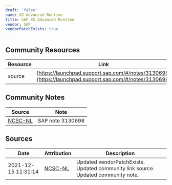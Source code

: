 ```yaml
---
draft: 'false'
name: XS Advanced Runtime
title: SAP XS Advanced Runtime
vendor: SAP
vendorPatchExists: true
---
```



## Community Resources
| Resource | Link |
| --- | --- |
| source | [https://launchpad.support.sap.com/#/notes/3130698](https://launchpad.support.sap.com/#/notes/3130698) |

## Community Notes
| Source | Note |
| --- | --- |
| [NCSC-NL](https://github.com/NCSC-NL/log4shell/blob/main/software/README.md) | SAP note 3130698 |

## Sources
| Date | Attribution | Description |
| --- | --- | --- |
| 2021-12-15 11:31:14 | [NCSC-NL](https://github.com/NCSC-NL/log4shell/blob/main/software/README.md) | Updated vendorPatchExists. Updated community link source. Updated community note.  |
